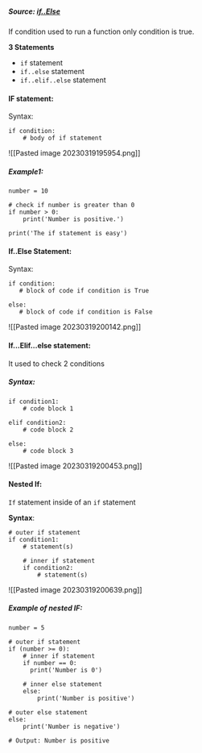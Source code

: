 ##### Source: [if..Else](https://www.programiz.com/python-programming/if-elif-else)

If condition used to run a function only condition is true.

**3 Statements**
* `if` statement
* `if..else` statement
* `if..elif..else` statement

#### IF statement:
 Syntax:
```
if condition:
    # body of if statement
```

![[Pasted image 20230319195954.png]]

##### Example1:

```
number = 10

# check if number is greater than 0
if number > 0:
    print('Number is positive.')

print('The if statement is easy')
```


#### If..Else Statement:

Syntax:
 ```
 if condition:
    # block of code if condition is True

else:
    # block of code if condition is False
```

![[Pasted image 20230319200142.png]]


#### If...Elif...else statement:

It used to check 2 conditions

##### Syntax:

```
if condition1:
    # code block 1

elif condition2:
    # code block 2

else: 
    # code block 3
```

![[Pasted image 20230319200453.png]]

#### Nested If:

 `If` statement inside of an `if` statement

**Syntax**:

```
# outer if statement
if condition1:
    # statement(s)

    # inner if statement
    if condition2: 
        # statement(s)
```


![[Pasted image 20230319200639.png]]

##### Example of nested IF:

```
number = 5

# outer if statement
if (number >= 0):
    # inner if statement
    if number == 0:
      print('Number is 0')
    
    # inner else statement
    else:
        print('Number is positive')

# outer else statement
else:
    print('Number is negative')

# Output: Number is positive
```

